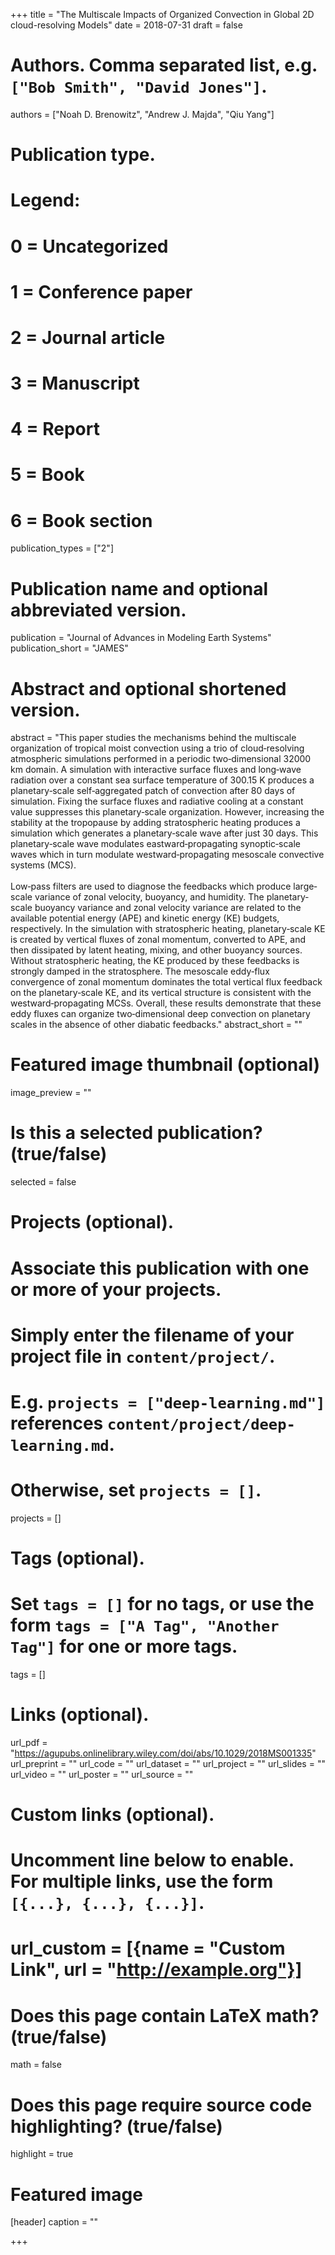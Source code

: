 +++
title = "The Multiscale Impacts of Organized Convection in Global 2D cloud-resolving Models"
date = 2018-07-31
draft = false

# Authors. Comma separated list, e.g. `["Bob Smith", "David Jones"]`.
authors = ["Noah D. Brenowitz", "Andrew J. Majda", "Qiu Yang"]

# Publication type.
# Legend:
# 0 = Uncategorized
# 1 = Conference paper
# 2 = Journal article
# 3 = Manuscript
# 4 = Report
# 5 = Book
# 6 = Book section
publication_types = ["2"]

# Publication name and optional abbreviated version.
publication = "Journal of Advances in Modeling Earth Systems"
publication_short = "JAMES"

# Abstract and optional shortened version.
abstract = "This paper studies the mechanisms behind the multiscale organization of tropical moist convection using a trio of cloud‐resolving atmospheric simulations performed in a periodic two‐dimensional 32000 km domain. A simulation with interactive surface fluxes and long‐wave radiation over a constant sea surface temperature of 300.15 K produces a planetary‐scale self‐aggregated patch of convection after 80 days of simulation. Fixing the surface fluxes and radiative cooling at a constant value suppresses this planetary‐scale organization. However, increasing the stability at the tropopause by adding stratospheric heating produces a simulation which generates a planetary‐scale wave after just 30 days. This planetary‐scale wave modulates eastward‐propagating synoptic‐scale waves which in turn modulate westward‐propagating mesoscale convective systems (MCS).<br><br> Low‐pass filters are used to diagnose the feedbacks which produce large‐scale variance of zonal velocity, buoyancy, and humidity. The planetary‐scale buoyancy variance and zonal velocity variance are related to the available potential energy (APE) and kinetic energy (KE) budgets, respectively. In the simulation with stratospheric heating, planetary‐scale KE is created by vertical fluxes of zonal momentum, converted to APE, and then dissipated by latent heating, mixing, and other buoyancy sources. Without stratospheric heating, the KE produced by these feedbacks is strongly damped in the stratosphere. The mesoscale eddy‐flux convergence of zonal momentum dominates the total vertical flux feedback on the planetary‐scale KE, and its vertical structure is consistent with the westward‐propagating MCSs. Overall, these results demonstrate that these eddy fluxes can organize two‐dimensional deep convection on planetary scales in the absence of other diabatic feedbacks."
abstract_short = ""

# Featured image thumbnail (optional)
image_preview = ""

# Is this a selected publication? (true/false)
selected = false

# Projects (optional).
#   Associate this publication with one or more of your projects.
#   Simply enter the filename of your project file in `content/project/`.
#   E.g. `projects = ["deep-learning.md"]` references `content/project/deep-learning.md`.
#   Otherwise, set `projects = []`.
projects = []

# Tags (optional).
#   Set `tags = []` for no tags, or use the form `tags = ["A Tag", "Another Tag"]` for one or more tags.
tags = []

# Links (optional).
url_pdf = "https://agupubs.onlinelibrary.wiley.com/doi/abs/10.1029/2018MS001335"
url_preprint = ""
url_code = ""
url_dataset = ""
url_project = ""
url_slides = ""
url_video = ""
url_poster = ""
url_source = ""

# Custom links (optional).
#   Uncomment line below to enable. For multiple links, use the form `[{...}, {...}, {...}]`.
# url_custom = [{name = "Custom Link", url = "http://example.org"}]

# Does this page contain LaTeX math? (true/false)
math = false

# Does this page require source code highlighting? (true/false)
highlight = true

# Featured image
[header]
caption = ""

+++
